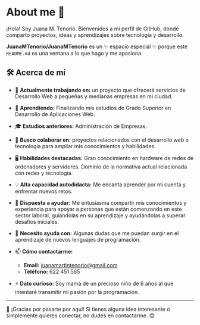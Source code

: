 # About me 👋

¡Hola! Soy Juana M. Tenorio. Bienvenidos a mi perfil de GitHub, donde comparto proyectos, ideas y aprendizajes sobre tecnología y desarrollo.

**JuanaMTenorio/JuanaMTenorio** es un ✨ espacio especial ✨ porque este `README.md` es una ventana a lo que hago y me apasiona.

## 🛠️ Acerca de mí

- 🔭 **Actualmente trabajando en:** un proyecto que ofrecerá servicios de Desarrollo Web a pequeñas y medianas empresas en mi ciudad.
- 🌱 **Aprendiendo:** Finalizando mis estudios de Grado Superior en Desarrollo de Aplicaciones Web.
- 🎓 **Estudios anteriores:** Administración de Empresas.
- 👯 **Busco colaborar en:** proyectos relacionados con el desarrollo web o tecnología para ampliar mis conocimientos y habilidades.
- 🖥️ **Habilidades destacadas:** Gran conocimiento en hardware de redes de ordenadores y servidores. Dominio de la normativa actual relacionada con redes y tecnología.
- 💡 **Alta capacidad autodidacta:** Me encanta aprender por mi cuenta y enfrentar nuevos retos.
- 🤝 **Dispuesta a ayudar:** Me entusiasma compartir mis conocimientos y experiencia para apoyar a personas que están comenzando en este sector laboral, guiándolas en su aprendizaje y ayudándolas a superar desafíos iniciales.
- 🤔 **Necesito ayuda con:** Algunas dudas que me puedan surgir en el aprendizaje de nuevos lenguajes de programación.
- 📫 **Cómo contactarme:**  
  - **Email:** juanamartintenorio@gmail.com  
  - **Teléfono:** 622 451 565  

- ⚡ **Dato curioso:** Soy mamá de un precioso niño de 6 años al que intentaré transmitir mi pasión por la programación.

---

🌟 ¡Gracias por pasarte por aquí! Si tienes alguna idea interesante o simplemente quieres conectar, no dudes en contactarme. 😊
